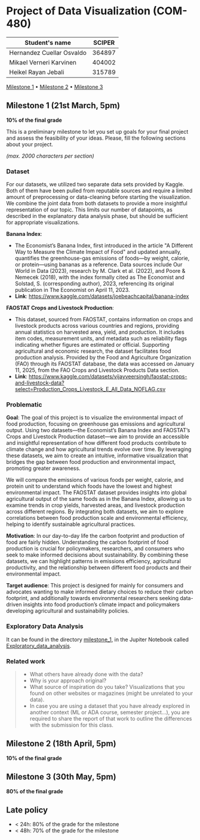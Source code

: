 # Project of Data Visualization (COM-480)

| Student's name | SCIPER |
| -------------- | ------ |
| Hernandez Cuellar Osvaldo | 364897 |
| Mikael Verneri Karvinen | 404002 |
| Heikel Rayan Jebali | 315789 |

[Milestone 1](#milestone-1) • [Milestone 2](#milestone-2) • [Milestone 3](#milestone-3)

## Milestone 1 (21st March, 5pm)

**10% of the final grade**

This is a preliminary milestone to let you set up goals for your final project and assess the feasibility of your ideas.
Please, fill the following sections about your project.

*(max. 2000 characters per section)*

### Dataset

For our datasets, we utilized two separate data sets provided by Kaggle. Both of them have been pulled from reputable sources and require a limited amount of preprocessing or data-cleaning before starting the visualization. We combine the joint data from both datasets to provide a more insightful representation of our topic. This limits our number of datapoints, as described in the explanatory data analysis phase, but should be sufficient for appropriate visualizations.

**Banana Index**: 
- The Economist’s Banana Index, first introduced in the article "A Different Way to Measure the Climate Impact of Food" and updated annually, quantifies the greenhouse-gas emissions of foods—by weight, calorie, or protein—using bananas as a reference. Data sources include Our World in Data (2023), research by M. Clark et al. (2022), and Poore & Nemecek (2018), with the index formally cited as The Economist and Solstad, S. (corresponding author), 2023, referencing its original publication in The Economist on April 11, 2023.
- **Link**: https://www.kaggle.com/datasets/joebeachcapital/banana-index

**FAOSTAT Crops and Livestock Production**:
- This dataset, sourced from FAOSTAT, contains information on crops and livestock products across various countries and regions, providing annual statistics on harvested area, yield, and production. It includes item codes, measurement units, and metadata such as reliability flags indicating whether figures are estimated or official. Supporting agricultural and economic research, the dataset facilitates food production analysis. Provided by the Food and Agriculture Organization (FAO) through its FAOSTAT database, the data was accessed on January 11, 2025, from the FAO Crops and Livestock Products Data section.
- **Link**: https://www.kaggle.com/datasets/vijayveersingh/faostat-crops-and-livestock-data?select=Production_Crops_Livestock_E_All_Data_NOFLAG.csv

### Problematic

**Goal**: The goal of this project is to visualize the environmental impact of food production, focusing on greenhouse gas emissions and agricultural output. Using two datasets—the Economist’s Banana Index and FAOSTAT’s Crops and Livestock Production dataset—we aim to provide an accessible and insightful representation of how different food products contribute to climate change and how agricultural trends evolve over time. By leveraging these datasets, we aim to create an intuitive, informative visualization that bridges the gap between food production and environmental impact, promoting greater awareness.

We will compare the emissions of various foods per weight, calorie, and protein unit to understand which foods have the lowest and highest environmental impact. The FAOSTAT dataset provides insights into global agricultural output of the same foods as in the Banana Index, allowing us to examine trends in crop yields, harvested areas, and livestock production across different regions. By integrating both datasets, we aim to explore correlations between food production scale and environmental efficiency, helping to identify sustainable agricultural practices.

**Motivation**: In our day-to-day life the carbon footprint and production of food are fairly hidden. Understanding the carbon footprint of food production is crucial for policymakers, researchers, and consumers who seek to make informed decisions about sustainability. By combining these datasets, we can highlight patterns in emissions efficiency, agricultural productivity, and the relationship between different food products and their environmental impact.

**Target audience**: This project is designed for mainly for consumers and advocates wanting to make informed dietary choices to reduce their carbon footprint, and additionally towards environmental researchers seeking data-driven insights into food production’s climate impact and policymakers developing agricultural and sustainability policies.

### Exploratory Data Analysis

It can be found in the directory [milestone_1](/milestone_1), in the Jupiter Notebook called [Exploratory_data_analysis](/milestone_1/Exploratory_data_analysis.ipynb).

### Related work


> - What others have already done with the data?
> - Why is your approach original?
> - What source of inspiration do you take? Visualizations that you found on other websites or magazines (might be unrelated to your data).
> - In case you are using a dataset that you have already explored in another context (ML or ADA course, semester project...), you are required to share the report of that work to outline the differences with the submission for this class.

## Milestone 2 (18th April, 5pm)

**10% of the final grade**


## Milestone 3 (30th May, 5pm)

**80% of the final grade**


## Late policy

- < 24h: 80% of the grade for the milestone
- < 48h: 70% of the grade for the milestone

